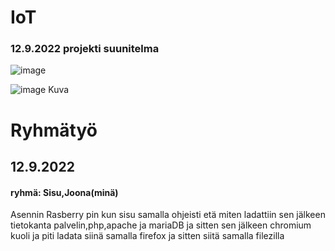# IoT
### 12.9.2022 projekti suunitelma
![image](https://user-images.githubusercontent.com/113332670/189598594-9897606b-a162-49f6-874a-9b8158e528d8.png)


![image](https://user-images.githubusercontent.com/113332670/189598675-5c21c430-396f-4bc1-8901-82f37b86ec59.png)
Kuva
# Ryhmätyö 
## 12.9.2022
#### ryhmä: Sisu,Joona(minä)
Asennin Rasberry pin kun sisu samalla ohjeisti etä miten ladattiin
sen jälkeen tietokanta palvelin,php,apache ja mariaDB
ja sitten sen jälkeen chromium kuoli ja piti ladata siinä samalla firefox ja sitten siitä samalla filezilla
